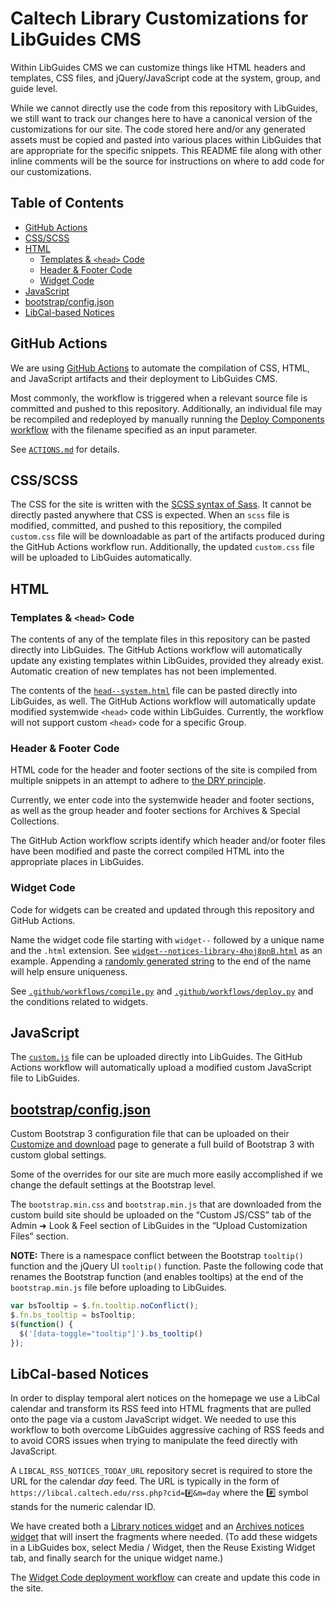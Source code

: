 # Caltech Library Customizations for LibGuides CMS

Within LibGuides CMS we can customize things like HTML headers and templates, CSS files, and jQuery/JavaScript code at the system, group, and guide level.

While we cannot directly use the code from this repository with LibGuides, we still want to track our changes here to have a canonical version of the customizations for our site. The code stored here and/or any generated assets must be copied and pasted into various places within LibGuides that are appropriate for the specific snippets. This README file along with other inline comments will be the source for instructions on where to add code for our customizations.

## Table of Contents

- [GitHub Actions](#github-actions)
- [CSS/SCSS](#cssscss)
- [HTML](#html)
  - [Templates & `<head>` Code](#templates--head-code)
  - [Header & Footer Code](#header--footer-code)
  - [Widget Code](#widget-code)
- [JavaScript](#javascript)
- [bootstrap/config.json](#bootstrapconfigjson)
- [LibCal-based Notices](#libcal-based-notices)

## GitHub Actions

We are using [GitHub Actions](https://docs.github.com/en/actions) to automate the compilation of CSS, HTML, and JavaScript artifacts and their deployment to LibGuides CMS.

Most commonly, the workflow is triggered when a relevant source file is committed and pushed to this repository. Additionally, an individual file may be recompiled and redeployed by manually running the [Deploy Components workflow](https://github.com/caltechlibrary/libguine/actions/workflows/deploy.yml) with the filename specified as an input parameter.

See [`ACTIONS.md`](https://github.com/caltechlibrary/libguine/blob/main/ACTIONS.md) for details.

## CSS/SCSS

The CSS for the site is written with the [SCSS syntax of Sass](https://sass-lang.com/documentation/syntax#scss). It cannot be directly pasted anywhere that CSS is expected. When an `scss` file is modified, committed, and pushed to this repositiory, the compiled `custom.css` file will be downloadable as part of the artifacts produced during the GitHub Actions workflow run. Additionally, the updated `custom.css` file will be uploaded to LibGuides automatically.

## HTML

### Templates & `<head>` Code

The contents of any of the template files in this repository can be pasted directly into LibGuides. The GitHub Actions workflow will automatically update any existing templates within LibGuides, provided they already exist. Automatic creation of new templates has not been implemented.

The contents of the [`head--system.html`](https://github.com/caltechlibrary/libguine/blob/main/head--system.html) file can be pasted directly into LibGuides, as well. The GitHub Actions workflow will automatically update modified systemwide `<head>` code within LibGuides. Currently, the workflow will not support custom `<head>` code for a specific Group.

### Header & Footer Code

HTML code for the header and footer sections of the site is compiled from multiple snippets in an attempt to adhere to [the DRY principle](https://en.wikipedia.org/wiki/Don't_repeat_yourself).

Currently, we enter code into the systemwide header and footer sections, as well as the group header and footer sections for Archives & Special Collections.

The GitHub Action workflow scripts identify which header and/or footer files have been modified and paste the correct compiled HTML into the appropriate places in LibGuides.

### Widget Code

Code for widgets can be created and updated through this repository and GitHub Actions.

Name the widget code file starting with `widget--` followed by a unique name and the `.html` extension. See [`widget--notices-library-4hoj8pnB.html`](https://github.com/caltechlibrary/libguine/blob/main/widget--notices-library-4hoj8pnB.html) as an example. Appending a [randomly generated string](https://www.random.org/strings/?num=1&len=8&digits=on&upperalpha=on&loweralpha=on&unique=on&format=html&rnd=new) to the end of the name will help ensure uniqueness.

See [`.github/workflows/compile.py`](https://github.com/caltechlibrary/libguine/blob/main/.github/workflows/compile.py) and [`.github/workflows/deploy.py`](https://github.com/caltechlibrary/libguine/blob/main/.github/workflows/deploy.py) and the conditions related to widgets.

## JavaScript

The [`custom.js`](https://github.com/caltechlibrary/libguine/blob/main/custom.js) file can be uploaded directly into LibGuides. The GitHub Actions workflow will automatically upload a modified custom JavaScript file to LibGuides.

## [bootstrap/config.json](https://github.com/caltechlibrary/libguine/blob/main/bootstrap/config.json)

Custom Bootstrap 3 configuration file that can be uploaded on their [Customize and download](https://getbootstrap.com/docs/3.4/customize/) page to generate a full build of Bootstrap 3 with custom global settings.

Some of the overrides for our site are much more easily accomplished if we change the default settings at the Bootstrap level.

The `bootstrap.min.css` and `bootstrap.min.js` that are downloaded from the custom build site should be uploaded on the “Custom JS/CSS” tab of the Admin ➜ Look & Feel section of LibGuides in the “Upload Customization Files” section.

**NOTE:** There is a namespace conflict between the Bootstrap `tooltip()` function and the jQuery UI `tooltip()` function. Paste the following code that renames the Bootstrap function (and enables tooltips) at the end of the `bootstrap.min.js` file before uploading to LibGuides.

```javascript
var bsTooltip = $.fn.tooltip.noConflict();
$.fn.bs_tooltip = bsTooltip;
$(function() {
  $('[data-toggle="tooltip"]').bs_tooltip()
});
```

## LibCal-based Notices

In order to display temporal alert notices on the homepage we use a LibCal calendar and transform its RSS feed into HTML fragments that are pulled onto the page via a custom JavaScript widget. We needed to use this workflow to both overcome LibGuides aggressive caching of RSS feeds and to avoid CORS issues when trying to manipulate the feed directly with JavaScript.

A `LIBCAL_RSS_NOTICES_TODAY_URL` repository secret is required to store the URL for the calendar *day* feed. The URL is typically in the form of `https://libcal.caltech.edu/rss.php?cid=#️⃣&m=day` where the #️⃣ symbol stands for the numeric calendar ID.

We have created both a [Library notices widget](https://github.com/caltechlibrary/libguine/blob/main/widget--notices-library-4hoj8pnB.html) and an [Archives notices widget](https://github.com/caltechlibrary/libguine/blob/main/widget--notices-archives-YwAWE98Z.html) that will insert the fragments where needed. (To add these widgets in a LibGuides box, select Media / Widget, then the Reuse Existing Widget tab, and finally search for the unique widget name.)

The [Widget Code deployment workflow](#widget-code) can create and update this code in the site.
